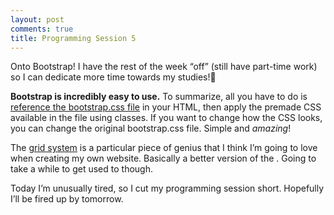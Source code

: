 ```yaml
---
layout: post
comments: true
title: Programming Session 5
---
```

 
Onto Bootstrap! I have the rest of the week “off” (still have part-time work) so I can dedicate more time towards my studies!🙂

**Bootstrap is incredibly easy to use.** To summarize, all you have to do is [reference the bootstrap.css file](http://getbootstrap.com/css/) in your HTML, then apply the premade CSS available in the file using classes. If you want to change how the CSS looks, you can change the original bootstrap.css file. Simple and *amazing*!

The [grid system](http://getbootstrap.com/css/#grid) is a particular piece of genius that I think I’m going to love when creating my own website. Basically a better version of the <table>. Going to take a while to get used to though.

Today I’m unusually tired, so I cut my programming session short. Hopefully I’ll be fired up by tomorrow.